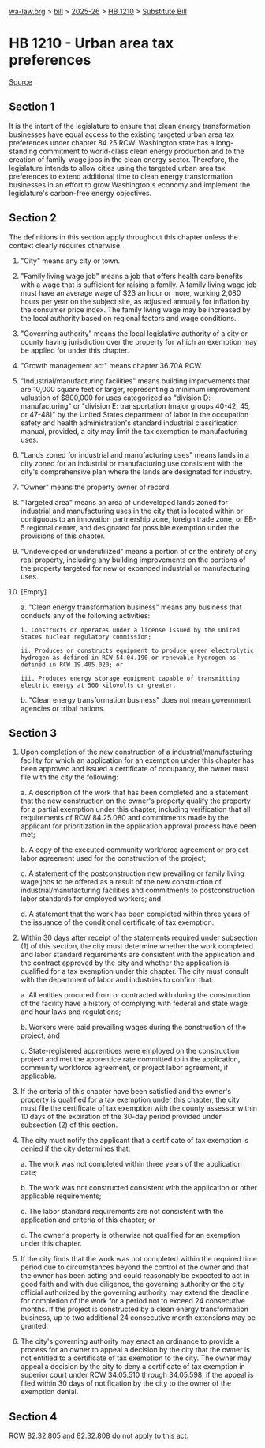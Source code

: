 [wa-law.org](/) > [bill](/bill/) > [2025-26](/bill/2025-26/) > [HB 1210](/bill/2025-26/hb/1210/) > [Substitute Bill](/bill/2025-26/hb/1210/S/)

# HB 1210 - Urban area tax preferences

[Source](http://lawfilesext.leg.wa.gov/biennium/2025-26/Pdf/Bills/House%20Bills/1210-S.pdf)

## Section 1
It is the intent of the legislature to ensure that clean energy transformation businesses have equal access to the existing targeted urban area tax preferences under chapter 84.25 RCW. Washington state has a long-standing commitment to world-class clean energy production and to the creation of family-wage jobs in the clean energy sector. Therefore, the legislature intends to allow cities using the targeted urban area tax preferences to extend additional time to clean energy transformation businesses in an effort to grow Washington's economy and implement the legislature's carbon-free energy objectives.

## Section 2
The definitions in this section apply throughout this chapter unless the context clearly requires otherwise.

1. "City" means any city or town.

2. "Family living wage job" means a job that offers health care benefits with a wage that is sufficient for raising a family. A family living wage job must have an average wage of $23 an hour or more, working 2,080 hours per year on the subject site, as adjusted annually for inflation by the consumer price index. The family living wage may be increased by the local authority based on regional factors and wage conditions.

3. "Governing authority" means the local legislative authority of a city or county having jurisdiction over the property for which an exemption may be applied for under this chapter.

4. "Growth management act" means chapter 36.70A RCW.

5. "Industrial/manufacturing facilities" means building improvements that are 10,000 square feet or larger, representing a minimum improvement valuation of $800,000 for uses categorized as "division D: manufacturing" or "division E: transportation (major groups 40-42, 45, or 47-48)" by the United States department of labor in the occupation safety and health administration's standard industrial classification manual, provided, a city may limit the tax exemption to manufacturing uses.

6. "Lands zoned for industrial and manufacturing uses" means lands in a city zoned for an industrial or manufacturing use consistent with the city's comprehensive plan where the lands are designated for industry.

7. "Owner" means the property owner of record.

8. "Targeted area" means an area of undeveloped lands zoned for industrial and manufacturing uses in the city that is located within or contiguous to an innovation partnership zone, foreign trade zone, or EB-5 regional center, and designated for possible exemption under the provisions of this chapter.

9. "Undeveloped or underutilized" means a portion of or the entirety of any real property, including any building improvements on the portions of the property targeted for new or expanded industrial or manufacturing uses.

10. [Empty]

    a. "Clean energy transformation business" means any business that conducts any of the following activities:

        i. Constructs or operates under a license issued by the United States nuclear regulatory commission;

        ii. Produces or constructs equipment to produce green electrolytic hydrogen as defined in RCW 54.04.190 or renewable hydrogen as defined in RCW 19.405.020; or

        iii. Produces energy storage equipment capable of transmitting electric energy at 500 kilovolts or greater.

    b. "Clean energy transformation business" does not mean government agencies or tribal nations.

## Section 3
1. Upon completion of the new construction of a industrial/manufacturing facility for which an application for an exemption under this chapter has been approved and issued a certificate of occupancy, the owner must file with the city the following:

    a. A description of the work that has been completed and a statement that the new construction on the owner's property qualify the property for a partial exemption under this chapter, including verification that all requirements of RCW 84.25.080 and commitments made by the applicant for prioritization in the application approval process have been met;

    b. A copy of the executed community workforce agreement or project labor agreement used for the construction of the project;

    c. A statement of the postconstruction new prevailing or family living wage jobs to be offered as a result of the new construction of industrial/manufacturing facilities and commitments to postconstruction labor standards for employed workers; and

    d. A statement that the work has been completed within three years of the issuance of the conditional certificate of tax exemption.

2. Within 30 days after receipt of the statements required under subsection (1) of this section, the city must determine whether the work completed and labor standard requirements are consistent with the application and the contract approved by the city and whether the application is qualified for a tax exemption under this chapter. The city must consult with the department of labor and industries to confirm that:

    a. All entities procured from or contracted with during the construction of the facility have a history of complying with federal and state wage and hour laws and regulations;

    b. Workers were paid prevailing wages during the construction of the project; and

    c. State-registered apprentices were employed on the construction project and met the apprentice rate committed to in the application, community workforce agreement, or project labor agreement, if applicable.

3. If the criteria of this chapter have been satisfied and the owner's property is qualified for a tax exemption under this chapter, the city must file the certificate of tax exemption with the county assessor within 10 days of the expiration of the 30-day period provided under subsection (2) of this section.

4. The city must notify the applicant that a certificate of tax exemption is denied if the city determines that:

    a. The work was not completed within three years of the application date;

    b. The work was not constructed consistent with the application or other applicable requirements;

    c. The labor standard requirements are not consistent with the application and criteria of this chapter; or

    d. The owner's property is otherwise not qualified for an exemption under this chapter.

5. If the city finds that the work was not completed within the required time period due to circumstances beyond the control of the owner and that the owner has been acting and could reasonably be expected to act in good faith and with due diligence, the governing authority or the city official authorized by the governing authority may extend the deadline for completion of the work for a period not to exceed 24 consecutive months. If the project is constructed by a clean energy transformation business, up to two additional 24 consecutive month extensions may be granted.

6. The city's governing authority may enact an ordinance to provide a process for an owner to appeal a decision by the city that the owner is not entitled to a certificate of tax exemption to the city. The owner may appeal a decision by the city to deny a certificate of tax exemption in superior court under RCW 34.05.510 through 34.05.598, if the appeal is filed within 30 days of notification by the city to the owner of the exemption denial.

## Section 4
RCW 82.32.805 and 82.32.808 do not apply to this act.
